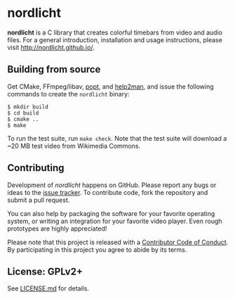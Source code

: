 # nordlicht

**nordlicht** is a C library that creates colorful timebars from video and audio files. For a general introduction, installation and usage instructions, please visit <http://nordlicht.github.io/>.

## Building from source

Get CMake, FFmpeg/libav, [popt](http://freecode.com/projects/popt), and [help2man](https://www.gnu.org/software/help2man/), and issue the following commands to create the `nordlicht` binary:

    $ mkdir build
    $ cd build
    $ cmake ..
    $ make

To run the test suite, run `make check`. Note that the test suite will download a ~20 MB test video from Wikimedia Commons.

## Contributing

Development of *nordlicht* happens on GitHub. Please report any bugs or ideas to the [issue tracker](https://github.com/nordlicht/nordlicht/issues). To contribute code, fork the repository and submit a pull request.

You can also help by packaging the software for your favorite operating system, or writing an integration for your favorite video player. Even rough prototypes are highly appreciated!

Please note that this project is released with a [Contributor Code of Conduct](CODE_OF_CONDUCT.md). By participating in this project you agree to abide by its terms.

## License: GPLv2+

See [LICENSE.md](LICENSE.md) for details.
